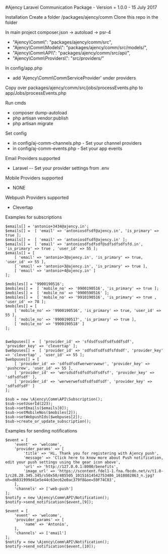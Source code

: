 #Ajency Laravel Communication Package -
Version = 1.0.0 - 15 July 2017

Installation
Create a folder /packages/ajency/comm
Clone this repo in the folder


In main project composer.json -> autoload -> psr-4
- "Ajency\\Comm\\": "packages/ajency/comm/src",
- "Ajency\\Comm\\Models\\": "packages/ajency/comm/src/models/",
- "Ajency\\Comm\\API\\": "packages/ajency/comm/src/api/",
- "Ajency\\Comm\\Providers\\": "src/providers/"

In config/app.php
- add 'Ajency\Comm\CommServiceProvider' under providers

Copy over packages/ajency/comm/src/jobs/processEvents.php to app/Jobs/processEvents.php

Run cmds
- composer dump-autoload
- php artisan vendor:publish
- php artisan migrate

Set config
- in config/aj-comm-channels.php - Set your channel providers
- in config/aj-comm-events.php - Set your app events

Email Providers supported
- Laravel
-- Set your provider settings from .env

Mobile Providers supported
- NONE

Webpush Providers supported
- Clevertap

Examples for subscriptions

    $emails[] = 'antonio+3434@ajency.in';
    $emails[] =  [ 'email' => 'antoniosdfsdf@ajency.in', 'is_primary' => true ];
    $emails[] =  [ 'email' => 'antoniosdfsdf@ajency.in' ];
    $emails[] =  [ 'email' => 'antoniosdfsdfsdf@sdfsdfsdfsfd.in', 'is_primary' => true , 'user_id' => 55 ];
    $emails[] = [
        [ 'email' => 'antonio+3@ajency.in', 'is_primary' => true, 'user_id' => 55 ],
        [ 'email' => 'antonio+3@ajency.in', 'is_primary' => true ],
        [ 'email' => 'antonio+4@ajency.in' ]
    ];

    $mobiles[] = '9900190516';
    $mobiles[] =  [ 'mobile_no' => '9900190516', 'is_primary' => true ];
    $mobiles[] =  [ 'mobile_no' => '9900590516' ];
    $mobiles[] =  [ 'mobile_no' => '9910190516', 'is_primary' => true , 'user_id' => 78 ];
    $mobiles[] = [
        [ 'mobile_no' => '9900190516', 'is_primary' => true, 'user_id' => 55 ],
        [ 'mobile_no' => '9900190517', 'is_primary' => true ],
        [ 'mobile_no' => '9900190518' ]
    ];


    $webpuses[] =  [ 'provider_id' => 'sfdsdfssdfsdfsddfsdf', 'provider_key' => 'clevertap' ];
    $webpuses[] =  [ 'provider_id' => 'sdfsdfsdfsdfsfdsdf', 'provider_key' => 'clevertap' , 'user_id' => 55 ];
    $webpuses[] = [
        [ 'provider_id' => 'sdfsdfsdfwerwervwewr', 'provider_key' => 'pushcrew', 'user_id' => 55 ],
        [ 'provider_id' => 'wersdsdfsdfsdfsdfsdfsf', 'provider_key' => 'sdfsdfsdf' ],
        [ 'provider_id' => 'werwerwefsdfsdfsdfsdf', 'provider_key' => 'sdfsdfsdf' ]
    ];

    $sub = new \Ajency\Comm\API\Subscription();
    $sub->setUserId(223);
    $sub->setEmails($emails[0]);
    $sub->setMobileNos($mobiles[2]);
    $sub->setWebpushIds($webpuses[2]);
    $sub->create_or_update_subscription();


Examples for sending notifications

    $event = [
        'event' => 'welcome',
        'provider_params' => [
            'title' => 'Hi, Thank you for registering with Ajency push',
            'message' => 'Click here to know more about Push notification, edit your push settings using the gear icon above',
            'url' => 'http://127.0.0.1:8000/benefits',
            'image_url' => 'https://scontent.fdel1-1.fna.fbcdn.net/v/t1.0-1/c28.28.345.345/s50x50/485505_10151614542753486_1618802863_n.jpg?oh=d6831999d41e5e44c63ec62e0ac379f8&oe=59F74C83',
        ],
        'channels' => ['web-push']
    ];
    $notify = new \Ajency\Comm\API\Notification();
    $notify->send_notification($event,[9]);

    $event = [
        'event' => 'welcome',
        'provider_params' => [
            'name' => 'Antonio',
        ],
        'channels' => ['email']
    ];
    $notify = new \Ajency\Comm\API\Notification();
    $notify->send_notification($event,[10]);
